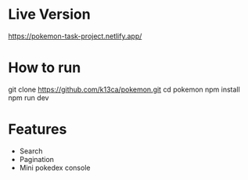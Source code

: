 # Live Version

https://pokemon-task-project.netlify.app/

# How to run

git clone https://github.com/k13ca/pokemon.git
cd pokemon
npm install
npm run dev

# Features

- Search
- Pagination
- Mini pokedex console
